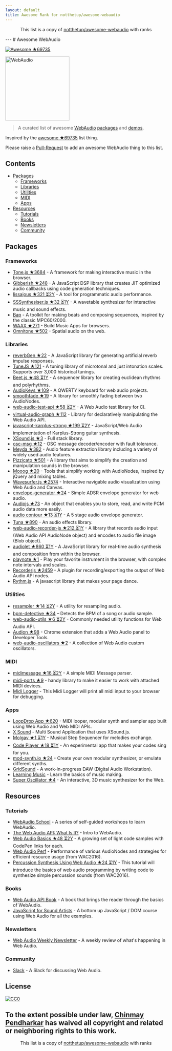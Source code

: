```yaml
---
layout: default
title: Awesome Rank for notthetup/awesome-webaudio
---
```


<p align="center">
	This list is a copy of <a href="https://github.com/notthetup/awesome-webaudio">notthetup/awesome-webaudio</a> with ranks
</p>
---
# Awesome WebAudio

[![Awesome](https://cdn.rawgit.com/sindresorhus/awesome/d7305f38d29fed78fa85652e3a63e154dd8e8829/media/badge.svg) ★69735](https://github.com/sindresorhus/awesome)

<img src="https://raw.githubusercontent.com/voodootikigod/logo.js/master/webaudio/webaudio-js.png" width="200px" alt="WebAudio">

> A curated list of awesome [WebAudio](https://developer.mozilla.org/en-US/docs/Web/API/Web_Audio_API) [packages](#packages) and [demos](#demos).

Inspired by the [awesome ★69735](https://github.com/sindresorhus/awesome) list thing.

Please raise a [Pull-Request](https://github.com/notthetup/awesome-webaudio/pulls) to add an awesome WebAudio thing to this list.

## Contents
- [Packages](#packages)
  - [Frameworks](#frameworks)
  - [Libraries](#libraries)
  - [Utilities](#utilities)
  - [MIDI](#midi)
  - [Apps](#apps)
- [Resources](#resources)
  - [Tutorials](#tutorials)
  - [Books](#books)
  - [Newsletters](#newsletters)
  - [Community](#community)

## Packages

### Frameworks
- [Tone.js ★3684](https://github.com/Tonejs/Tone.js) - A framework for making interactive music in the browser.
- [Gibberish ★248](https://github.com/gibber-cc/gibberish) - A JavaScript DSP library that creates JIT optimized audio callbacks using code generation techniques.
- [lissajous ★321 ⏳2Y](https://github.com/kylestetz/lissajous) -  A tool for programmatic audio performance.
- [SSSynthesiser.js ★32 ⏳1Y](https://github.com/surikov/SSSynthesiser.js) -  A wavetable synthesizer for interactive music and sound effects.
- [Bap](http://bapjs.org/) - A toolkit for making beats and composing sequences, inspired by the classic MPC60/2000.
- [WAAX ★271](https://github.com/hoch/WAAX) - Build Music Apps for browsers.
- [Omnitone ★502](https://github.com/GoogleChrome/omnitone) - Spatial audio on the web.

### Libraries
- [reverbGen ★22](https://github.com/adelespinasse/reverbGen) - A JavaScript library for generating artificial reverb impulse responses.
- [TuneJS ★121](https://github.com/abbernie/tune) - A tuning library of microtonal and just intonation scales. Supports over 3,000 historical tunings.
- [Beet.js ★48 ⏳1Y](https://github.com/zya/beet.js) - A sequencer library for creating euclidean rhythms and polyrhythms.
- [AudioKeys ★109](https://github.com/kylestetz/AudioKeys) - A QWERTY keyboard for web audio projects.
- [smoothfade ★19](https://github.com/notthetup/smoothfade) - A library for smoothly fading between two AudioNodes.
- [web-audio-test-api ★58 ⏳2Y](https://github.com/mohayonao/web-audio-test-api) - A Web Audio test library for CI.
- [virtual-audio-graph ★112](https://github.com/benji6/virtual-audio-graph) - Library for declaratively manipulating the Web Audio API.
- [javascript-karplus-strong ★199 ⏳2Y](https://github.com/mrahtz/javascript-karplus-strong) - JavaScript/Web Audio implementation of Karplus-Strong guitar synthesis.
- [XSound.js ★3](https://github.com/Korilakkuma/XSound) - Full stack library.
- [osc-msg ★12](https://github.com/mohayonao/osc-msg) - OSC message decoder/encoder with fault tolerance.
- [Meyda ★382](https://github.com/meyda/meyda) - Audio feature extraction library including a variety of widely used audio features.
- [Pizzicato ★501](https://github.com/alemangui/pizzicato) - A library that aims to simplify the creation and manipulation sounds in the browser.
- [Mooog ★20](https://github.com/mattlima/mooog) - Tools that simplify working with AudioNodes, inspired by jQuery and mixing tables.
- [Wavesurfer.js ★2574](https://github.com/katspaugh/wavesurfer.js) - Interactive navigable audio visualization using Web Audio and Canvas.
- [envelope-generator ★24](https://github.com/itsjoesullivan/envelope-generator) - Simple ADSR envelope generator for web audio.
- [Audiojs ★73](https://github.com/audiojs/audio) - An object that enables you to store, read, and write PCM audio data more easily.
- [audio contour ★13 ⏳1Y](https://github.com/danigb/audio-contour) - A 5 stage audio envelope generator.
- [Tuna ★890](https://github.com/Theodeus/tuna) - An audio effects library.
- [web-audio-recorder-js ★212 ⏳1Y](https://github.com/higuma/web-audio-recorder-js) - A library that records audio input (Web Audio API AudioNode object) and encodes to audio file image (Blob object).
- [audiolet ★860 ⏳1Y](https://github.com/oampo/Audiolet) - A JavaScript library for real-time audio synthesis and composition from within the browser.
- [playnote ★1](https://github.com/createbits/playnote) - Play your favorite instrument in the browser, with complex note intervals and scales.
- [Recorderjs ★2459](https://github.com/mattdiamond/Recorderjs) - A plugin for recording/exporting the output of Web Audio API nodes.
- [Rythm.js](https://okazari.github.io/Rythm.js/) - A javascript library that makes your page dance.

### Utilities
- [resampler ★14 ⏳2Y](https://github.com/notthetup/resampler) - A utility for resampling audio.
- [bpm-detective ★34](https://github.com/tornqvist/bpm-detective) – Detects the BPM of a song or audio sample.
- [web-audio-utils ★6 ⏳2Y](https://github.com/mohayonao/web-audio-utils) - Commonly needed utility functions for Web Audio API.
- [Audion ★98](https://github.com/google/audion) - Chrome extension that adds a Web Audio panel to Developer Tools.
- [web-audio-oscillators ★2](https://github.com/lukehorvat/web-audio-oscillators) - A collection of Web Audio custom oscillators.

### MIDI
- [midimessage ★16 ⏳2Y](https://github.com/notthetup/midimessage) - A simple MIDI Message parser.
- [midi-ports ★9](https://github.com/AndrejHronco/midi-ports) -  handy library to make it easier to work with attached MIDI devices.
- [Midi Logger](http://outputchannel.com/midi-logger/) - This Midi Logger will print all midi input to your browser for debugging.

### Apps
- [LoopDrop App ★620](https://github.com/mmckegg/loop-drop-app) - MIDI looper, modular synth and sampler app built using Web Audio and Web MIDI APIs.
- [X Sound](https://korilakkuma.github.io/X-Sound/) - Multi Sound Application that uses XSound.js.
- [Molgav ★1 ⏳1Y](https://github.com/surikov/molgav) - Musical Step Sequencer for melodies exchange.
- [Code Player ★18 ⏳1Y](https://github.com/jcppman/code-player) - An experimental app that makes your codes sing for you.
- [mod-synth.io ★24](https://github.com/andrevenancio/mod-synth.io) - Create your own modular synthesizer, or emulate different synths.
- [GridSound](https://gridsound.github.io) - A work-in-progress DAW (Digital Audio Workstation).
- [Learning Music](https://learningmusic.ableton.com/) - Learn the basics of music making.
- [Super Oscillator ★4](https://github.com/lukehorvat/super-oscillator) - An interactive, 3D music synthesizer for the Web.

## Resources

### Tutorials
- [WebAudio School](https://github.com/mmckegg/web-audio-school	) - A series of self-guided workshops to learn WebAudio.
- [The Web Audio API: What Is It?](https://code.tutsplus.com/tutorials/the-web-audio-api-what-is-it--cms-23735) - Intro to WebAudio.
- [Web Audio Basics ★48 ⏳2Y](https://github.com/kylestetz/Web-Audio-Basics) - A growing set of light code samples with CodePen links for each.
- [Web Audio Perf](https://padenot.github.io/web-audio-perf/) - Performance of various AudioNodes and strategies for efficient resource usage (from WAC2016).
- [Percussion Synthesis Using Web Audio ★24 ⏳1Y](https://github.com/irritant/WAC-2016-Tutorial) - This tutorial will introduce the basics of web audio programming by writing code to synthesize simple percussion sounds (from WAC2016).

### Books
- [Web Audio API Book](http://chimera.labs.oreilly.com/books/1234000001552/index.html) - A book that brings the reader through the basics of WebAudio.
- [JavaScript for Sound Artists](https://www.crcpress.com/JavaScript-for-Sound-Artists-Learn-to-Code-with-the-Web-Audio-API/Turner-Leonard/p/book/9781138961531) - A bottom up JavaScript / DOM course using Web Audio for all the examples.
### Newsletters
- [Web Audio Weekly Newsletter](http://www.webaudioweekly.com) - A weekly review of what's happening in Web Audio.

### Community
- [Slack](https://web-audio-slackin.herokuapp.com/) - A Slack for discussing Web Audio.

## License

[![CC0](http://mirrors.creativecommons.org/presskit/buttons/88x31/svg/cc-zero.svg)](https://creativecommons.org/publicdomain/zero/1.0/)

To the extent possible under law, [Chinmay Pendharkar](https://chinmay.audio/) has waived all copyright and related or neighboring rights to this work.
---
<p align="center">
	This list is a copy of <a href="https://github.com/notthetup/awesome-webaudio">notthetup/awesome-webaudio</a> with ranks
</p>
